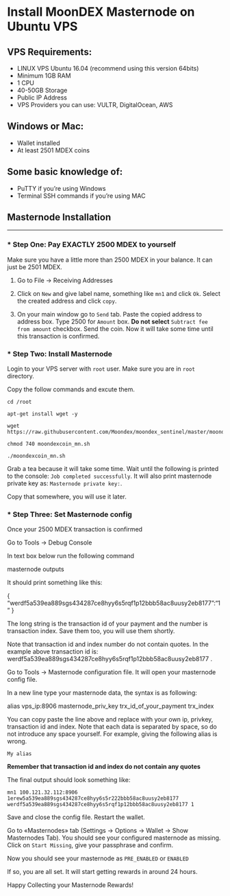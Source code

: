 

# Install MoonDEX Masternode on Ubuntu VPS


## VPS Requirements:
- LINUX VPS Ubuntu 16.04 (recommend using this version 64bits)
- Minimum 1GB RAM
- 1 CPU
- 40-50GB Storage
- Public IP Address
- VPS Providers you can use: VULTR, DigitalOcean, AWS

## Windows or Mac:

- Wallet installed
- At least 2501 MDEX coins

## Some basic knowledge of:

- PuTTY if you’re using Windows
- Terminal SSH commands if you’re using MAC



## Masternode Installation
---

### * Step One: Pay __EXACTLY__ 2500 MDEX to yourself

Make sure you have a little more than 2500 MDEX in your balance. It can just be 2501 MDEX.

1. Go to File -> Receiving Addresses

2. Click on  `New`  and give label name, something like `mn1` and click `Ok`. Select the created address and click `copy`.

3. On your main window go to `Send` tab. Paste the copied address to address box. Type 2500 for `Amount` box. __Do not select__ `Subtract fee from amount` checkbox. Send the coin.
Now it will take some time until this transaction is confirmed.

### * Step Two: Install Masternode

Login to your VPS server with `root` user. Make sure you are in `root` directory.

Copy the follow commands and excute them.

```
cd /root

apt-get install wget -y

wget https://raw.githubusercontent.com/Moondex/moondex_sentinel/master/moondexcoin_mn.sh

chmod 740 moondexcoin_mn.sh

./moondexcoin_mn.sh

```

Grab a tea because it will take some time. Wait until the following is printed to the console: `Job completed successfully`. It will also print masternode private key as: `Masternode private key:`.

Copy that somewhere, you will use it later.

### * Step Three: Set Masternode config

Once your 2500 MDEX transaction is confirmed

Go to Tools → Debug Console

In text box below run the following command

masternode outputs

It should print something like this:

{
“werdf5a539ea889sgs434287ce8hyy6s5rqf1p12bbb58ac8uusy2eb8177”:“1”
}

The long string is the transaction id of your payment and the number is transaction index. Save them too, you will use them shortly.

Note that transaction id and index number do not contain quotes. In the example above transaction id is: werdf5a539ea889sgs434287ce8hyy6s5rqf1p12bbb58ac8uusy2eb8177 .

Go to Tools → Masternode configuration file. It will open your masternode config file.

In a new line type your masternode data, the syntax is as following:

alias vps_ip:8906 masternode_priv_key trx_id_of_your_payment trx_index

You can copy paste the line above and replace with your own ip, privkey, transaction id and index. Note that each data is separated by space, so do not introduce any space yourself. For example, giving the following alias is wrong.

`My alias`

__Remember that transaction id and index do not contain any quotes__

The final output should look something like:

```
mn1 100.121.32.112:8906 1erew5a539ea889sgs434287ce8hyy6s5r222bbb58ac8uusy2eb8177 werdf5a539ea889sgs434287ce8hyy6s5rqf1p12bbb58ac8uusy2eb8177 1
```

Save and close the config file. Restart the wallet.

Go to «Masternodes» tab (Settings → Options → Wallet → Show Masternodes Tab). You should see your configured masternode as missing. Click on `Start Missing`, give your passphrase and confirm.

Now you should see your masternode as `PRE_ENABLED` or `ENABLED`

If so, you are all set. It will start getting rewards in around 24 hours.

Happy Collecting your Masternode Rewards!
